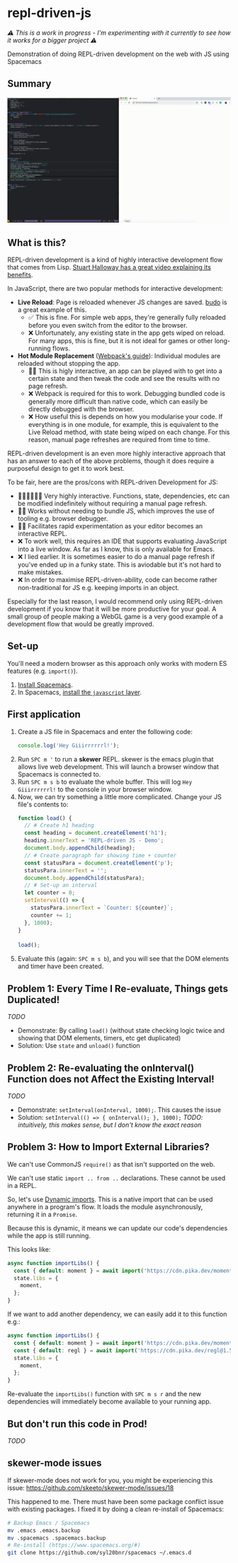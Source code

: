 # repl-driven-js

_⚠️ This is a work in progress - I'm experimenting with it currently to see how it works for a bigger project ⚠️_

Demonstration of doing REPL-driven development on the web with JS using Spacemacs

## Summary

![Demo](demo/summary.gif)

## What is this?

REPL-driven development is a kind of highly interactive development flow that comes from Lisp. [Stuart Halloway has a great video explaining its benefits](https://vimeo.com/223309989).

In JavaScript, there are two popular methods for interactive development:

- **Live Reload**: Page is reloaded whenever JS changes are saved. [budo](https://github.com/mattdesl/budo) is a great example of this.
  - ✅ This is fine. For simple web apps, they're generally fully reloaded before you even switch from the editor to the browser.
  - ❌ Unfortunately, any existing state in the app gets wiped on reload. For many apps, this is fine, but it is not ideal for games or other long-running flows.
- **Hot Module Replacement** ([Webpack's guide](https://webpack.js.org/guides/hot-module-replacement/)): Individual modules are reloaded without stopping the app.
  - 👌🏼 This is higly interactive, an app can be played with to get into a certain state and then tweak the code and see the results with no page refresh.
  - ❌ Webpack is required for this to work. Debugging bundled code is generally more difficult than native code, which can easily be directly debugged with the browser.
  - ❌ How useful this is depends on how you modularise your code. If everything is in one module, for example, this is equivalent to the Live Reload method, with state being wiped on each change. For this reason, manual page refreshes are required from time to time.

REPL-driven development is an even more highly interactive approach that has an answer to each of the above problems, though it does require a purposeful design to get it to work best.

To be fair, here are the pros/cons with REPL-driven Development for JS:

- 👌🏼👌🏼👌🏼 Very highly interactive. Functions, state, dependencies, etc can be modified indefinitely without requiring a manual page refresh.
- 👌🏼 Works without needing to bundle JS, which improves the use of tooling e.g. browser debugger.
- 👩‍🔬 Facilitates rapid experimentation as your editor becomes an interactive REPL.
- ❌ To work well, this requires an IDE that supports evaluating JavaScript into a live window. As far as I know, this is only available for Emacs.
- ❌ I lied earlier. It is sometimes easier to do a manual page refresh if you've ended up in a funky state. This is aviodable but it's not hard to make mistakes.
- ❌ In order to maximise REPL-driven-ability, code can become rather non-traditional for JS e.g. keeping imports in an object.

Especially for the last reason, I would recommend only using REPL-driven development if you know that it will be more productive for your goal. A small group of people making a WebGL game is a very good example of a development flow that would be greatly improved.

## Set-up

You'll need a modern browser as this approach only works with modern ES features (e.g. `import()`).

1. [Install Spacemacs](https://www.spacemacs.org/).
2. In Spacemacs, [install the `javascript` layer](https://github.com/syl20bnr/spacemacs/blob/master/doc/BEGINNERS_TUTORIAL.org#adding-language-support-and-other-features-using-layers).

## First application

1. Create a JS file in Spacemacs and enter the following code:
    ```js
    console.log('Hey Giiirrrrrrl!');
    ```
2. Run `SPC m '` to run a **skewer** REPL. skewer is the emacs plugin that allows live web development. This will launch a browser window that Spacemacs is connected to.
3. Run `SPC m s b` to evaluate the whole buffer. This will log `Hey Giiirrrrrrl!` to the console in your browser window.
4. Now, we can try something a little more complicated. Change your JS file's contents to:
    ```js
    function load() {
      // # Create h1 heading
      const heading = document.createElement('h1');
      heading.innerText = 'REPL-driven JS - Demo';
      document.body.appendChild(heading);
      // # Create paragraph for showing time + counter
      const statusPara = document.createElement('p');
      statusPara.innerText = '';
      document.body.appendChild(statusPara);
      // # Set-up an interval
      let counter = 0;
      setInterval(() => {
        statusPara.innerText = `Counter: ${counter}`;
        counter += 1;
      }, 1000);
    }

    load();
    ```
5. Evaluate this (again: `SPC m s b`), and you will see that the DOM elements and timer have been created.

## Problem 1: Every Time I Re-evaluate, Things gets Duplicated!

_TODO_

- Demonstrate: By calling `load()` (without state checking logic twice and showing that DOM elements, timers, etc get duplicated)
- Solution: Use `state` and `unload()` function

## Problem 2: Re-evaluating the onInterval() Function does not Affect the Existing Interval!

_TODO_

- Demonstrate: `setInterval(onInterval, 1000);`. This causes the issue
- Solution: `setInterval(() => { onInterval(); }, 1000);` _TODO: intuitively, this makes sense, but I don't know the exact reason_

## Problem 3: How to Import External Libraries?

We can't use CommonJS `require()` as that isn't supported on the web.

We can't use static `import .. from ..` declarations. These cannot be used in a REPL.

So, let's use [Dynamic imports](https://developer.mozilla.org/en-US/docs/Web/JavaScript/Reference/Statements/import#Dynamic_Imports). This is a native import that can be used anywhere in a program's flow. It loads the module asynchronously, returning it in a `Promise`.

Because this is dynamic, it means we can update our code's dependencies while the app is still running.

This looks like:

```js
async function importLibs() {
  const { default: moment } = await import('https://cdn.pika.dev/moment@2.26.0');
  state.libs = {
    moment,
  };
}
```

If we want to add another dependency, we can easily add it to this function e.g.:

```js
async function importLibs() {
  const { default: moment } = await import('https://cdn.pika.dev/moment@2.26.0');
  const { default: regl } = await import('https://cdn.pika.dev/regl@1.5.0'); // <-- new line
  state.libs = {
    moment,
  };
}
```

Re-evaluate the `importLibs()` function with `SPC m s r` and the new dependencies will immediately become available to your running app.

## But don't run this code in Prod!

_TODO_

## skewer-mode issues

If skewer-mode does not work for you, you might be experiencing this issue: https://github.com/skeeto/skewer-mode/issues/18

This happened to me. There must have been some package conflict issue with existing packages. I fixed it by doing a clean re-install of Spacemacs:

```sh
# Backup Emacs / Spacemacs
mv .emacs .emacs.backup
mv .spacemacs .spacemacs.backup
# Re-install (https://www.spacemacs.org/#)
git clone https://github.com/syl20bnr/spacemacs ~/.emacs.d
```

